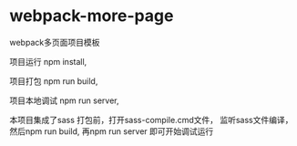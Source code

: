 # webpack-more-page
webpack多页面项目模板


项目运行
npm install,

项目打包
npm run build,

项目本地调试
npm run server,

本项目集成了sass
打包前，打开sass-compile.cmd文件，
监听sass文件编译，
然后npm run build,
再npm run server
即可开始调试运行
